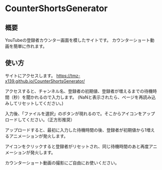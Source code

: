 # CounterShortsGenerator

## 概要
YouTubeの登録者カウンター画面を模したサイトです。
カウンターショート動画を簡単に作れます。

## 使い方
サイトにアクセスします。
https://tmz-x139.github.io/CounterShortsGenerator/

アクセスすると、チャンネル名、登録者の初期値、登録者が増えるまでの待機時間（秒）を聞かれるので入力します。
(NaNと表示されたら、ページを再読み込みしてリセットしてください。)

入力後、「ファイルを選択」のボタンが現れるので。そこからアイコンをアップロードしてください。（正方形推奨）

アップロードすると、最初に入力した待機時間の後、登録者が初期値から1増えるアニメーションが発火します。

アイコンをクリックすると登録者がリセットされ、同じ待機時間のあと再度アニメーションが発火します。

カウンターショート動画の撮影にご自由にお使いください。